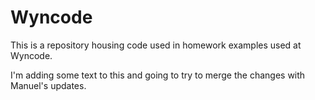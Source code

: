 Wyncode
=======

This is a repository housing code used in homework examples used at Wyncode.


I'm adding some text to this and going to try to merge the changes with Manuel's updates.
